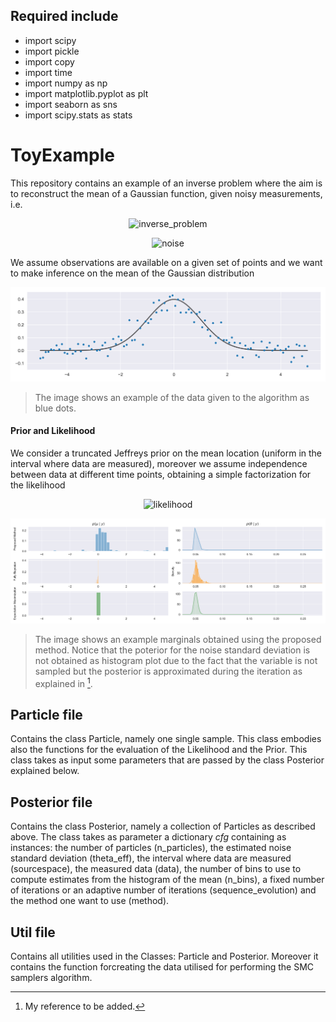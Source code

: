 ## Required include

- import scipy
- import pickle
- import copy
- import time
- import numpy as np
- import matplotlib.pyplot as plt
- import seaborn as sns
- import scipy.stats as stats


# ToyExample
This repository contains an example of an inverse problem where the aim is to reconstruct the mean of a Gaussian function, given noisy measurements, i.e.

<p align="center">
<img src="https://latex.codecogs.com/svg.latex?&space;y(t)=\mathcal{N}_{\xi(t)}(\mu,\sigma)+\varepsilon(t)" title="inverse_problem" />
</p>
<p align="center">

<img src="https://latex.codecogs.com/svg.latex?&space;\varepsilon(t)\sim\mathcal{N}(0,\theta)." title="noise" />
</p>

We assume observations are available on a given set of points and we want to make inference on the mean of the Gaussian distribution

![data_toy](https://raw.githubusercontent.com/alessandro-viani/ToyExample/main/fig/data_toy.png)
> The image shows an example of the data given to the algorithm as blue dots.

#### Prior and Likelihood

We consider a truncated Jeffreys prior on the mean location (uniform in the interval where data are measured), moreover we assume independence between data at different time points, obtaining a simple factorization for the likelihood

<p align="center">
<img src="https://latex.codecogs.com/svg.latex?&space;p^{\theta}(\mathbf{y}\mid\mu)=\prod_{t=1}^Tp^{\theta}(y(t)\mid\mu)" title="likelihood"/>

![plot_confront](https://raw.githubusercontent.com/alessandro-viani/ToyExample/main/fig/plot_confront.png)
> The image shows an example marginals obtained using the proposed method. Notice that the poterior for the noise standard deviation is not obtained as histogram plot due to the fact that the variable is not sampled but the posterior is approximated during the iteration as explained in [^1].

  
[^1]: My reference to be added.

## Particle file

Contains the class Particle, namely one single sample. This class embodies also the functions for the evaluation of the Likelihood and the Prior. This class takes as input some parameters that are passed by the class Posterior explained below.

## Posterior file

Contains the class Posterior, namely a collection of Particles as described above. The class takes as parameter a dictionary _cfg_ containing as instances: the number of particles (n_particles), the estimated noise standard deviation (theta_eff), the interval where data are measured (sourcespace), the measured data (data), the number of bins to use to compute estimates from the histogram of the mean (n_bins), a fixed number of iterations or an adaptive number of iterations (sequence_evolution) and the method one want to use (method).

## Util file

Contains all utilities used in the Classes: Particle and Posterior. Moreover it contains the function forcreating the data utilised for performing the SMC samplers algorithm.
